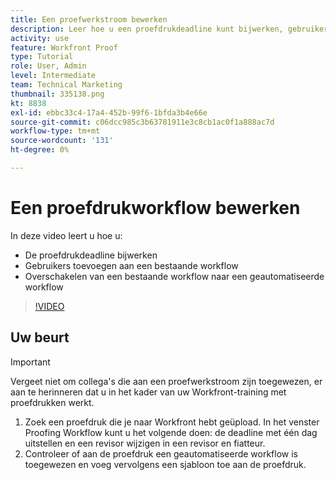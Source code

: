 ```yaml
---
title: Een proefwerkstroom bewerken
description: Leer hoe u een proefdrukdeadline kunt bijwerken, gebruikers kunt toevoegen aan een bestaande workflow en een bestaande workflow kunt overschakelen op een geautomatiseerde workflow in [!DNL  Workfront].
activity: use
feature: Workfront Proof
type: Tutorial
role: User, Admin
level: Intermediate
team: Technical Marketing
thumbnail: 335138.png
kt: 8838
exl-id: ebbc33c4-17a4-452b-99f6-1bfda3b4e66e
source-git-commit: c06dcc985c3b63781911e3c8cb1ac0f1a888ac7d
workflow-type: tm+mt
source-wordcount: '131'
ht-degree: 0%

---
```


# Een proefdrukworkflow bewerken

In deze video leert u hoe u:

* De proefdrukdeadline bijwerken
* Gebruikers toevoegen aan een bestaande workflow
* Overschakelen van een bestaande workflow naar een geautomatiseerde workflow

>[!VIDEO](https://video.tv.adobe.com/v/335138/?quality=12)

## Uw beurt

>[!IMPORTANT]
>
>Vergeet niet om collega&#39;s die aan een proefwerkstroom zijn toegewezen, er aan te herinneren dat u in het kader van uw Workfront-training met proefdrukken werkt.

1. Zoek een proefdruk die je naar Workfront hebt geüpload. In het venster Proofing Workflow kunt u het volgende doen: de deadline met één dag uitstellen en een revisor wijzigen in een revisor en fiatteur.
1. Controleer of aan de proefdruk een geautomatiseerde workflow is toegewezen en voeg vervolgens een sjabloon toe aan de proefdruk.



<!--
## Learn more
* Add stages and users to an automated workflow on a proof
* Convert a basic workflow to an automated workflow on a proof
* Create or edit an automated workflow for an existing proof
* Edit proof stages and reviewers
-->

